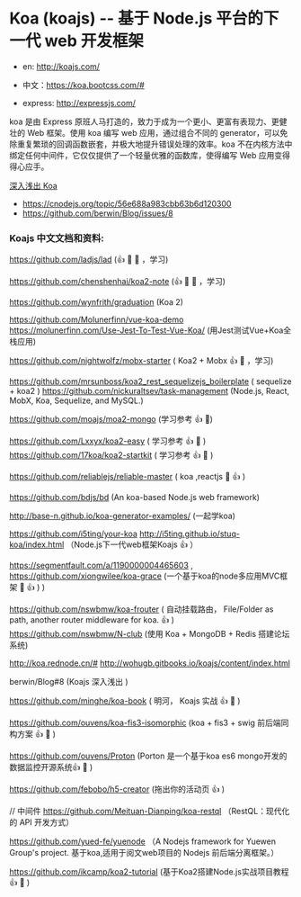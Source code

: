 # Koa (koajs) -- 基于 Node.js 平台的下一代 web 开发框架 

* en: http://koajs.com/
* 中文：https://koa.bootcss.com/#

* express: http://expressjs.com/

koa 是由 Express 原班人马打造的，致力于成为一个更小、更富有表现力、更健壮的 Web 框架。使用 koa 编写 web 应用，通过组合不同的 generator，可以免除重复繁琐的回调函数嵌套，并极大地提升错误处理的效率。koa 不在内核方法中绑定任何中间件，它仅仅提供了一个轻量优雅的函数库，使得编写 Web 应用变得得心应手。

[深入浅出 Koa](https://github.com/berwin/Blog/issues/8)
  - https://cnodejs.org/topic/56e688a983cbb63b6d120300
  - https://github.com/berwin/Blog/issues/8


### Koajs 中文文档和资料:

https://github.com/ladjs/lad (:+1:  :100: :100: ，学习)

https://github.com/chenshenhai/koa2-note (:+1:  :100: :100: ，学习)

https://github.com/wynfrith/graduation (Koa 2)

https://github.com/Molunerfinn/vue-koa-demo
https://molunerfinn.com/Use-Jest-To-Test-Vue-Koa/ (用Jest测试Vue+Koa全栈应用)

https://github.com/nightwolfz/mobx-starter ( Koa2 + Mobx  :+1:  :100: ，学习)

https://github.com/mrsunboss/koa2_rest_sequelizejs_boilerplate ( sequelize + koa2 )
https://github.com/nickuraltsev/task-management (Node.js, React, MobX, Koa, Sequelize, and MySQL.)

https://github.com/moajs/moa2-mongo (学习参考 :+1:  :100:)

https://github.com/Lxxyx/koa2-easy ( 学习参考 :+1:  :100: )
https://github.com/17koa/koa2-startkit ( 学习参考 :+1:  :100: )

https://github.com/reliablejs/reliable-master ( koa ,reactjs :100:  :+1: )

https://github.com/bdjs/bd (An koa-based Node.js web framework)

http://base-n.github.io/koa-generator-examples/ (一起学koa)

https://github.com/i5ting/your-koa
http://i5ting.github.io/stuq-koa/index.html （Node.js下一代web框架Koajs :+1: ）

https://segmentfault.com/a/1190000004465603 , https://github.com/xiongwilee/koa-grace (一个基于koa的node多应用MVC框架 :100:  :+1: )
)

https://github.com/nswbmw/koa-frouter ( 自动挂载路由， File/Folder as path, another router middleware for koa. :+1: )
https://github.com/nswbmw/N-club (使用 Koa + MongoDB + Redis 搭建论坛系统)

http://koa.rednode.cn/#
http://wohugb.gitbooks.io/koajs/content/index.html

berwin/Blog#8 (Koajs 深入浅出 )

https://github.com/minghe/koa-book ( 明河， Koajs 实战 :+1:  :100: )

https://github.com/ouvens/koa-fis3-isomorphic (koa + fis3 + swig 前后端同构方案 :+1:  :100: )

https://github.com/ouvens/Proton (Porton 是一个基于koa es6 mongo开发的数据监控开源系统:+1:  :100: )

https://github.com/febobo/h5-creator (拖出你的活动页 :+1: )

// 中间件
https://github.com/Meituan-Dianping/koa-restql （RestQL：现代化的 API 开发方式）

https://github.com/yued-fe/yuenode （A Nodejs framework for Yuewen Group's project. 基于koa,适用于阅文web项目的 Nodejs 前后端分离框架。）

https://github.com/ikcamp/koa2-tutorial (基于Koa2搭建Node.js实战项目教程 :+1:  :100: )

